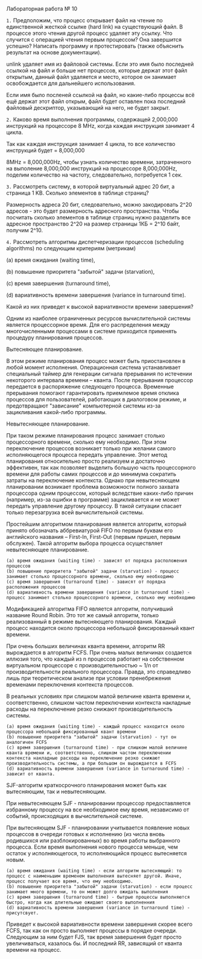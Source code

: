 Лабораторная работа № 10

`1.` Предположим, что процесс открывает файл на чтение по единственной жесткой ссылке (hard link) на существующий файл. В процессе этого чтения другой процесс удаляет эту ссылку. Что случится с операцией чтения первым процессом? Она завершится успешно?
     Написать программу и протестировать (также объяснить результат на основе документации). 
     
 unlink удаляет имя из файловой системы. Если это имя было последней ссылкой на файл и больше нет процессов, которые держат этот файл открытым, данный файл удаляется и место, которое он занимает освобождается для дальнейшего использования.
 
 Если имя было посленей ссылкой на файл, но какие-либо процессы всё ещё держат этот файл открым, файл будет оставлен пока последний файловый дескриптор, указывающий на него, не будет закрыт. 
  
`2.` Каково время выполнения программы, содержащей  2,000,000 инструкций на процессоре  8 MHz, когда каждая инструкция занимает 4 цикла.   
  
Так как каждая инструкция занимает 4 цикла, то все количество инструкций будет = 8,000,000

8MHz = 8,000,000Hz, чтобы узнать количество времени, затраченного на выполение 8,000,000 инструкций на процессоре 8,000,000Hz, поделим количество на частоту, следовательно, потребуется 1 сек.

`3.` Рассмотреть систему, в которой виртуальный адрес 20 бит, а страница  1 KB. Сколько элементов в таблице страниц?

Размерность адреса 20 бит, следовательно, можно закодировать 2^20 адресов - это будет размерность адресного пространства. Чтобы посчитать сколько элементов в таблице страниц нужно разделить все адресное пространство 2^20 на размер страницы 1КБ = 2^10 байт, получим 2^10.

`4.` Рассмотреть алгоритмы диспетчеризации процессов (scheduling algorithms) по следующим критериям (метрикам)

(a) время ожидания (waiting time), 

(b) повышение приоритета "забытой" задачи (starvation), 

(c) время завершения (turnaround time), 

(d) вариативность времени завершения  (variance in turnaround time).

Какой из них приведет к высокой вариативности времени завершения?  

Одним из наиболее ограниченных ресурсов вычислительной системы является процессорное время. Для его распределения между многочисленными процессами в системе приходится применять процедуру планирования процессов.

Вытесняющее планирование.

В этом режиме планирования процесс может быть приостановлен в любой момент исполнения. Операционная система устанавливает специальный таймер для генерации сигнала прерывания по истечении некоторого интервала времени – кванта. После прерывания процессор передается в распоряжение следующего процесса. Временные прерывания помогают гарантировать приемлемое время отклика процессов для пользователей, работающих в диалоговом режиме, и предотвращают "зависание" компьютерной системы из-за зацикливания какой-либо программы.

Невытесняющее планирование.

При таком режиме планирования процесс занимает столько процессорного времени, сколько ему необходимо. При этом переключение процессов возникает только при желании самого исполняющегося процесса передать управление. Этот метод планирования относительно просто реализуем и достаточно эффективен, так как позволяет выделить большую часть процессорного времени для работы самих процессов и до минимума сократить затраты на переключение контекста. Однако при невытесняющем планировании возникает проблема возможности полного захвата процессора одним процессом, который вследствие каких-либо причин (например, из-за ошибки в программе) зацикливается и не может передать управление другому процессу. В такой ситуации спасает только перезагрузка всей вычислительной системы.

Простейшим алгоритмом планирования является алгоритм, который принято обозначать аббревиатурой FIFO по первым буквам его английского названия – First-In, First-Out (первым пришел, первым обслужен). Такой алгоритм выбора процесса осуществляет невытесняющее планирование.


    (a) время ожидания (waiting time) - зависят от порядка расположения процессов
    (b) повышение приоритета "забытой" задачи (starvation) - процесс занимает столько процессорного времени, сколько ему необходимо
    (c) время завершения (turnaround time) - зависят от порядка расположения процессов
    (d) вариативность времени завершения (variance in turnaround time) - процесс занимает столько процессорного времени, сколько ему необходимо

Модификацией алгоритма FIFO является алгоритм, получивший название Round Robin. Это тот же самый алгоритм, только реализованный в режиме вытесняющего планирования. Каждый процесс находится около процессора небольшой фиксированный квант времени.

При очень больших величинах кванта времени, алгоритм RR вырождается в алгоритм FCFS. При очень малых величинах создается иллюзия того, что каждый из n процессов работает на собственном виртуальном процессоре с производительностью ~ 1/n от производительности реального процессора. Правда, это справедливо лишь при теоретическом анализе при условии пренебрежения временами переключения контекста процессов.

В реальных условиях при слишком малой величине кванта времени и, соответственно, слишком частом переключении контекста накладные расходы на переключение резко снижают производительность системы.


    (a) время ожидания (waiting time) - каждый процесс находится около процессора небольшой фиксированный квант времени
    (b) повышение приоритета "забытой" задачи (starvation) - тут он аналогичен FCFS
    (c) время завершения (turnaround time) - при слишком малой величине кванта времени и, соответственно, слишком частом переключении контекста накладные расходы на переключение резко снижают производительность системы, а при большом он вырождается в FCFS
    (d) вариативность времени завершения (variance in turnaround time) - зависит от кванта.


SJF-алгоритм краткосрочного планирования может быть как вытесняющим, так и невытесняющим.

При невытесняющем SJF - планировании процессор предоставляется избранному процессу на все необходимое ему время, независимо от событий, происходящих в вычислительной системе.

При вытесняющем SJF - планировании учитывается появление новых процессов в очереди готовых к исполнению (из числа вновь родившихся или разблокированных) во время работы выбранного процесса. Если время выполнения нового процесса меньше, чем остаток у исполняющегося, то исполняющийся процесс вытесняется новым.


    (a) время ожидания (waiting time) - если алгоритм вытесняющий: то процесс с наименьшим временем выполнения вытесняет другой. Иначе, процесс получает все время, что ему необходимо.
    (b) повышение приоритета "забытой" задачи (starvation) - если процесс занимает много времени, то он может долго ожидать выполнения
    (c) время завершения (turnaround time) - бытрые процессы выполняются быстро, когда как длительные ожидают своего выполненния
    (d) вариативность времени завершения (variance in turnaround time) - присутсвует.


Приведет к высокой вариативности времени завершения скорее всего FCFS, так как он просто выполняет процессы в порядке очереди. Следующим за ним будет FJS, так время завершения будет просто увеличиваться, казалось бы. И последний RR, зависящий от кванта времени на процесс.


